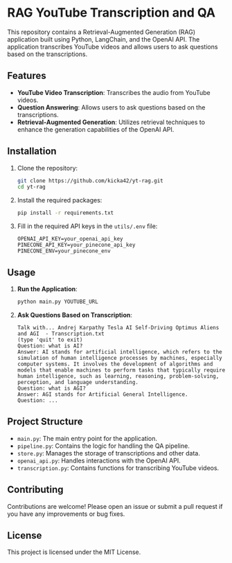# RAG YouTube Transcription and QA

This repository contains a Retrieval-Augmented Generation (RAG) application built using Python, LangChain, and the OpenAI API. The application transcribes YouTube videos and allows users to ask questions based on the transcriptions.

## Features

- **YouTube Video Transcription**: Transcribes the audio from YouTube videos.
- **Question Answering**: Allows users to ask questions based on the transcriptions.
- **Retrieval-Augmented Generation**: Utilizes retrieval techniques to enhance the generation capabilities of the OpenAI API.

## Installation

1. Clone the repository:
    ```bash
    git clone https://github.com/kicka42/yt-rag.git
    cd yt-rag
    ```

2. Install the required packages:
    ```bash
    pip install -r requirements.txt
    ```

3. Fill in the required API keys in the `utils/.env` file:
    ```
    OPENAI_API_KEY=your_openai_api_key
    PINECONE_API_KEY=your_pinecone_api_key
    PINECONE_ENV=your_pinecone_env
    ```

## Usage

1. **Run the Application**:
    ```bash
    python main.py YOUTUBE_URL
    ```

2. **Ask Questions Based on Transcription**:
    ```
   Talk with... Andrej Karpathy Tesla AI Self-Driving Optimus Aliens and AGI  - Transcription.txt
   (type 'quit' to exit)
   Question: what is AI?
   Answer: AI stands for artificial intelligence, which refers to the simulation of human intelligence processes by machines, especially computer systems. It involves the development of algorithms and models that enable machines to perform tasks that typically require human intelligence, such as learning, reasoning, problem-solving, perception, and language understanding.
   Question: what is AGI?
   Answer: AGI stands for Artificial General Intelligence.
   Question: ...
    ```

## Project Structure

- `main.py`: The main entry point for the application.
- `pipeline.py`: Contains the logic for handling the QA pipeline.
- `store.py`: Manages the storage of transcriptions and other data.
- `openai_api.py`: Handles interactions with the OpenAI API.
- `transcription.py`: Contains functions for transcribing YouTube videos.

## Contributing

Contributions are welcome! Please open an issue or submit a pull request if you have any improvements or bug fixes.

## License

This project is licensed under the MIT License.